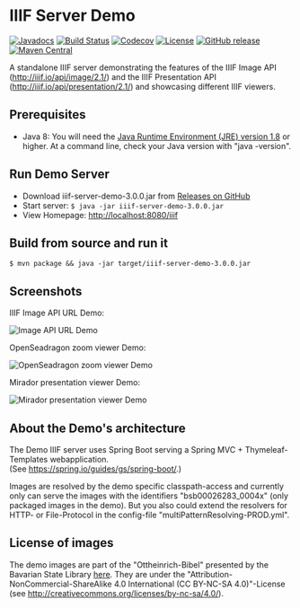# IIIF Server Demo

[![Javadocs](https://javadoc.io/badge/de.digitalcollections/iiif-server-demo.svg)](https://javadoc.io/doc/de.digitalcollections/iiif-server-demo)
[![Build Status](https://img.shields.io/travis/dbmdz/iiif-server-demo/master.svg)](https://travis-ci.org/dbmdz/iiif-server-demo)
[![Codecov](https://img.shields.io/codecov/c/github/dbmdz/iiif-server-demo/master.svg)](https://codecov.io/gh/dbmdz/iiif-server-demo)
[![License](https://img.shields.io/github/license/dbmdz/iiif-server-demo.svg)](LICENSE)
[![GitHub release](https://img.shields.io/github/release/dbmdz/iiif-server-demo.svg)](https://github.com/dbmdz/iiif-server-demo/releases)
[![Maven Central](https://img.shields.io/maven-central/v/de.digitalcollections/dc-cudami.svg)](https://search.maven.org/search?q=a:iiif-server-demo)

A standalone IIIF server demonstrating the features of the IIIF Image API (http://iiif.io/api/image/2.1/) and the IIIF Presentation API (http://iiif.io/api/presentation/2.1/) and showcasing different IIIF viewers.

## Prerequisites

* Java 8: You will need the [Java Runtime Environment (JRE) version 1.8](http://www.oracle.com/technetwork/java/javase/downloads/jre8-downloads-2133155.html) or higher. At a command line, check your Java version with "java -version".

## Run Demo Server

- Download iiif-server-demo-3.0.0.jar from [Releases on GitHub](https://github.com/dbmdz/iiif-server-demo/releases)
- Start server: `$ java -jar iiif-server-demo-3.0.0.jar`
- View Homepage: [http://localhost:8080/iiif](http://localhost:8080/iiif)

## Build from source and run it

```shell
$ mvn package && java -jar target/iiif-server-demo-3.0.0.jar
```

## Screenshots

IIIF Image API URL Demo:

![Image API URL Demo](./doc/images/screenshot-image-api-url.png)

OpenSeadragon zoom viewer Demo:

![OpenSeadragon zoom viewer Demo](./doc/images/screenshot-openseadragon.png)

Mirador presentation viewer Demo:

![Mirador presentation viewer Demo](./doc/images/screenshot-mirador.png)

## About the Demo's architecture

The Demo IIIF server uses Spring Boot serving a Spring MVC + Thymeleaf-Templates webapplication.<br/>
(See <a href="https://spring.io/guides/gs/spring-boot/">https://spring.io/guides/gs/spring-boot/</a>.)

Images are resolved by the demo specific classpath-access and currently only can serve the images with the identifiers "bsb00026283_0004x" (only packaged images in the demo). But you also could extend the resolvers for HTTP- or File-Protocol in the config-file "multiPatternResolving-PROD.yml".

## License of images

The demo images are part of the "Ottheinrich-Bibel" presented by the Bavarian State Library <a href="https://api.digitale-sammlungen.de/iiif/presentation/v2/bsb00026283/canvas/41/view">here</a>.
They are under the "Attribution-NonCommercial-ShareAlike 4.0 International (CC BY-NC-SA 4.0)"-License (see <a href="http://creativecommons.org/licenses/by-nc-sa/4.0/">http://creativecommons.org/licenses/by-nc-sa/4.0/</a>).
